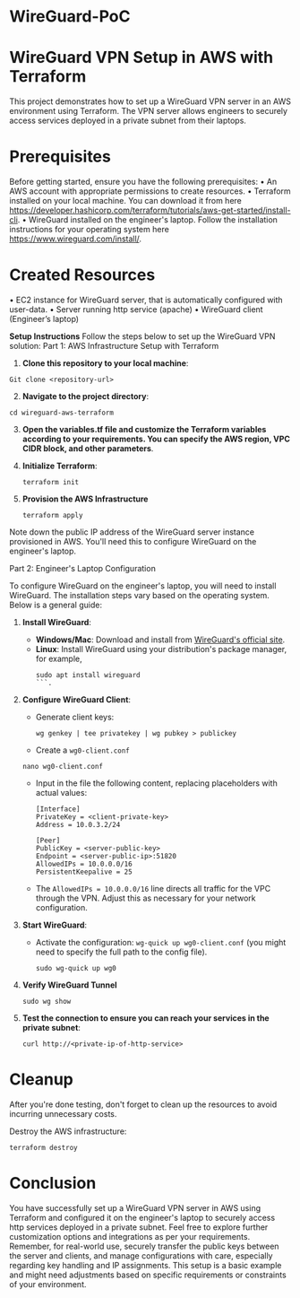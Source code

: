 # WireGuard-PoC
# WireGuard VPN Setup in AWS with Terraform
This project demonstrates how to set up a WireGuard VPN server in an AWS environment using Terraform. The VPN server allows engineers to securely access services deployed in a private subnet from their laptops.

# Prerequisites
Before getting started, ensure you have the following prerequisites:
•	An AWS account with appropriate permissions to create resources.
•	Terraform installed on your local machine. You can download it from here https://developer.hashicorp.com/terraform/tutorials/aws-get-started/install-cli. 
•	WireGuard installed on the engineer's laptop. Follow the installation instructions for your operating system here https://www.wireguard.com/install/.

# Created Resources
•	EC2 instance for WireGuard server, that is automatically configured with user-data.
•	Server running http service (apache)
•	WireGuard client (Engineer’s laptop)

**Setup Instructions**
Follow the steps below to set up the WireGuard VPN solution:
Part 1: AWS Infrastructure Setup with Terraform
1. **Clone this repository to your local machine**:
```
Git clone <repository-url>
```
2. **Navigate to the project directory**:
```
cd wireguard-aws-terraform
```
3. **Open the variables.tf file and customize the Terraform variables according to your requirements. You can specify the AWS region, VPC CIDR block, and other parameters**.

4. **Initialize Terraform**:
   ```
   terraform init
   ```
5. **Provision the AWS Infrastructure**
   ```
   terraform apply
   ```
Note down the public IP address of the WireGuard server instance provisioned in AWS. You'll need this to configure WireGuard on the engineer's laptop.

Part 2: Engineer's Laptop Configuration

To configure WireGuard on the engineer's laptop, you will need to install WireGuard. The installation steps vary based on the operating system. Below is a general guide:

1. **Install WireGuard**:
   - **Windows/Mac**: Download and install from [WireGuard's official site](https://www.wireguard.com/install/).
   - **Linux**: Install WireGuard using your distribution's package manager, for example,
     ```
     sudo apt install wireguard
     ```.

2. **Configure WireGuard Client**:
   - Generate client keys:
     ```
     wg genkey | tee privatekey | wg pubkey > publickey
     ```
   - Create a `wg0-client.conf`
   ```
   nano wg0-client.conf
   ```
   - Input in the file  the following content, replacing placeholders with actual values:
     ```
     [Interface]
     PrivateKey = <client-private-key>
     Address = 10.0.3.2/24
     
     [Peer]
     PublicKey = <server-public-key>
     Endpoint = <server-public-ip>:51820
     AllowedIPs = 10.0.0.0/16
     PersistentKeepalive = 25
     ```
   - The `AllowedIPs = 10.0.0.0/16` line directs all traffic for the VPC through the VPN. Adjust this as necessary for your network configuration.

3. **Start WireGuard**:
   - Activate the configuration: `wg-quick up wg0-client.conf` (you might need to specify the full path to the config file).
     ```
     sudo wg-quick up wg0
     ```
4. **Verify WireGuard Tunnel**
   ```
   sudo wg show
   ```
5. **Test the connection to ensure you can reach your services in the private subnet**:
   ```
   curl http://<private-ip-of-http-service>
   ```

# Cleanup
After you're done testing, don't forget to clean up the resources to avoid incurring unnecessary costs.

Destroy the AWS infrastructure:
```
terraform destroy
```

# Conclusion
You have successfully set up a WireGuard VPN server in AWS using Terraform and configured it on the engineer's laptop to securely access http services deployed in a private subnet. Feel free to explore further customization options and integrations as per your requirements.
Remember, for real-world use, securely transfer the public keys between the server and clients, and manage configurations with care, especially regarding key handling and IP assignments. This setup is a basic example and might need adjustments based on specific requirements or constraints of your environment.


